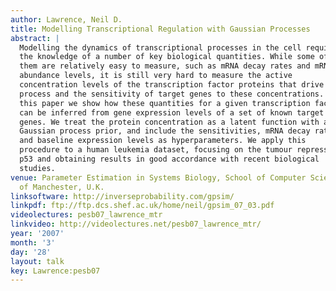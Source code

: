 ```yaml
---
author: Lawrence, Neil D.
title: Modelling Transcriptional Regulation with Gaussian Processes
abstract: |
  Modelling the dynamics of transcriptional processes in the cell requires
  the knowledge of a number of key biological quantities. While some of
  them are relatively easy to measure, such as mRNA decay rates and mRNA
  abundance levels, it is still very hard to measure the active
  concentration levels of the transcription factor proteins that drive the
  process and the sensitivity of target genes to these concentrations. In
  this paper we show how these quantities for a given transcription factor
  can be inferred from gene expression levels of a set of known target
  genes. We treat the protein concentration as a latent function with a
  Gaussian process prior, and include the sensitivities, mRNA decay rates
  and baseline expression levels as hyperparameters. We apply this
  procedure to a human leukemia dataset, focusing on the tumour repressor
  p53 and obtaining results in good accordance with recent biological
  studies.
venue: Parameter Estimation in Systems Biology, School of Computer Science, University
  of Manchester, U.K.
linksoftware: http://inverseprobability.com/gpsim/
linkpdf: ftp://ftp.dcs.shef.ac.uk/home/neil/gpsim_07_03.pdf
videolectures: pesb07_lawrence_mtr
linkvideo: http://videolectures.net/pesb07_lawrence_mtr/
year: '2007'
month: '3'
day: '28'
layout: talk
key: Lawrence:pesb07
---
```

